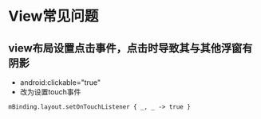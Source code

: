 # View常见问题

## view布局设置点击事件，点击时导致其与其他浮窗有阴影
* android:clickable="true"
* 改为设置touch事件
```
mBinding.layout.setOnTouchListener { _, _ -> true }
```
